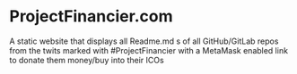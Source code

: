 # ProjectFinancier.com
A static website that displays all Readme.md s of all GitHub/GitLab repos from the twits marked with #ProjectFinancier with a MetaMask enabled link to donate them money/buy into their ICOs

